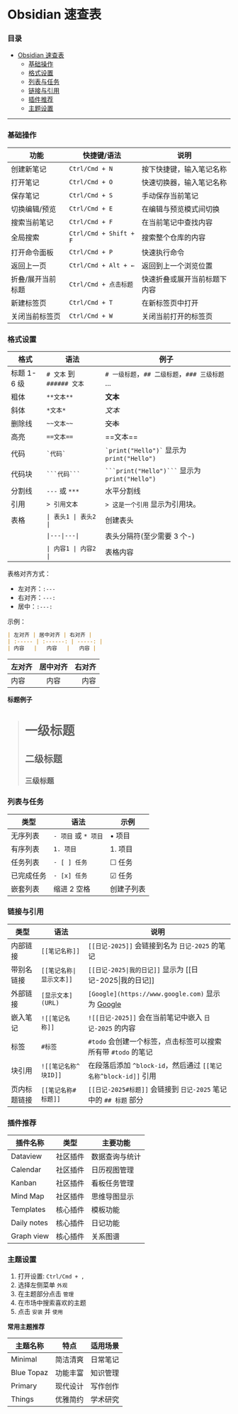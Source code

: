 # Obsidian 速查表

### 目录

- [Obsidian 速查表](#obsidian-速查表) 
  - [基础操作](#基础操作)
  - [格式设置](#格式设置)
  - [列表与任务](#列表与任务)
  - [链接与引用](#链接与引用)
  - [插件推荐](#插件推荐)
  - [主题设置](#主题设置)

---

### 基础操作

| 功能              | 快捷键/语法            | 说明                         |
| ----------------- | ---------------------- | ---------------------------- |
| 创建新笔记        | `Ctrl/Cmd + N`         | 按下快捷键，输入笔记名称     |
| 打开笔记          | `Ctrl/Cmd + O`         | 快速切换器，输入笔记名称     |
| 保存笔记          | `Ctrl/Cmd + S`         | 手动保存当前笔记             |
| 切换编辑/预览     | `Ctrl/Cmd + E`         | 在编辑与预览模式间切换       |
| 搜索当前笔记      | `Ctrl/Cmd + F`         | 在当前笔记中查找内容         |
| 全局搜索          | `Ctrl/Cmd + Shift + F` | 搜索整个仓库的内容           |
| 打开命令面板      | `Ctrl/Cmd + P`         | 快速执行命令                 |
| 返回上一页        | `Ctrl/Cmd + Alt + ←`   | 返回到上一个浏览位置         |
| 折叠/展开当前标题 | `Ctrl/Cmd + 点击标题`  | 快速折叠或展开当前标题下内容 |
| 新建标签页        | `Ctrl/Cmd + T`         | 在新标签页中打开             |
| 关闭当前标签页    | `Ctrl/Cmd + W`         | 关闭当前打开的标签页         |

### 格式设置

| 格式        | 语法                      | 例子                                             |
| ----------- | ------------------------- | ------------------------------------------------ |
| 标题 1-6 级 | `# 文本` 到 `###### 文本` | `# 一级标题`，`## 二级标题`，`### 三级标题` ...  |
| 粗体        | `**文本**`                | **文本**                                         |
| 斜体        | `*文本*`                  | _文本_                                           |
| 删除线      | `~~文本~~`                | ~~文本~~                                         |
| 高亮        | `==文本==`                | ==文本==                                         |
| 代码        | `` `代码` ``              | `` `print("Hello")` `` 显示为 `print("Hello")`   |
| 代码块      | ` ```代码``` `            | ` ```print("Hello")``` ` 显示为 `print("Hello")` |
| 分割线      | `---` 或 `***`            | 水平分割线                                       |
| 引用        | `> 引用文本`              | `> 这是一个引用` 显示为引用块。                  |
| 表格        | `\| 表头1 \| 表头2 \|`    | 创建表头                                         |
|             | `\|---\|---\|`            | 表头分隔符(至少需要 3 个-)                       |
|             | `\| 内容1 \| 内容2 \|`    | 表格内容                                         |

表格对齐方式：

- 左对齐：`:---`
- 右对齐：`---:`
- 居中：`:---:`

示例：

```markdown
| 左对齐 | 居中对齐 | 右对齐 |
| :----- | :------: | -----: |
| 内容   |   内容   |   内容 |
```

| 左对齐 | 居中对齐 | 右对齐 |
| :----- | :------: | -----: |
| 内容   |   内容   |   内容 |

**标题例子**

> # 一级标题
>
> ## 二级标题
>
> ### 三级标题

### 列表与任务

| 类型       | 语法                 | 示例       |
| ---------- | -------------------- | ---------- |
| 无序列表   | `- 项目` 或 `* 项目` | • 项目     |
| 有序列表   | `1. 项目`            | 1. 项目    |
| 任务列表   | `- [ ] 任务`         | ☐ 任务     |
| 已完成任务 | `- [x] 任务`         | ☑ 任务     |
| 嵌套列表   | 缩进 2 空格          | 创建子列表 |

### 链接与引用

| 类型         | 语法                     | 说明                                                                       |
| ------------ | ------------------------ | -------------------------------------------------------------------------- |
| 内部链接     | `[[笔记名称]]`           | `[[日记-2025]]` 会链接到名为 `日记-2025` 的笔记                            |
| 带别名链接   | `[[笔记名称\|显示文本]]` | `[[日记-2025\|我的日记]]` 显示为 [[日记-2025\|我的日记]]                   |
| 外部链接     | `[显示文本](URL)`        | `[Google](https://www.google.com)` 显示为 [Google](https://www.google.com) |
| 嵌入笔记     | `![[笔记名称]]`          | `![[日记-2025]]` 会在当前笔记中嵌入 `日记-2025` 的内容                     |
| 标签         | `#标签`                  | `#todo` 会创建一个标签，点击标签可以搜索所有带 `#todo` 的笔记              |
| 块引用       | `![[笔记名称^块ID]]`     | 在段落后添加 `^block-id`，然后通过 `[[笔记名称^block-id]]` 引用            |
| 页内标题链接 | `[[笔记名称#标题]]`      | `[[日记-2025#标题]]` 会链接到 `日记-2025` 笔记中的 `## 标题` 部分          |

### 插件推荐

| 插件名称    | 类型     | 主要功能       |
| ----------- | -------- | -------------- |
| Dataview    | 社区插件 | 数据查询与统计 |
| Calendar    | 社区插件 | 日历视图管理   |
| Kanban      | 社区插件 | 看板任务管理   |
| Mind Map    | 社区插件 | 思维导图显示   |
| Templates   | 核心插件 | 模板功能       |
| Daily notes | 核心插件 | 日记功能       |
| Graph view  | 核心插件 | 关系图谱       |

### 主题设置

1. 打开设置: `Ctrl/Cmd + ,`
2. 选择左侧菜单 `外观`
3. 在主题部分点击 `管理`
4. 在市场中搜索喜欢的主题
5. 点击 `安装` 并 `使用`

**常用主题推荐**

| 主题名称   | 特点     | 适用场景 |
| ---------- | -------- | -------- |
| Minimal    | 简洁清爽 | 日常笔记 |
| Blue Topaz | 功能丰富 | 知识管理 |
| Primary    | 现代设计 | 写作创作 |
| Things     | 优雅简约 | 学术研究 |
